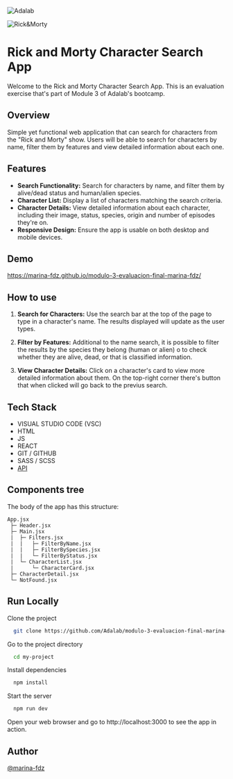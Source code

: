 ![Adalab](https://beta.adalab.es/resources/images/adalab-logo-155x61-bg-white.png)

![Rick&Morty](https://www.indiewire.com/wp-content/uploads/2022/10/Rick-Morty-Season-6-Fire-Eyes.png)


# Rick and Morty Character Search App

Welcome to the Rick and Morty Character Search App. This is an evaluation exercise that's part of Module 3 of Adalab's bootcamp.


## Overview

Simple yet functional web application that can search for characters from the "Rick and Morty" show. Users will be able to search for characters by name, filter them by features and view detailed information about each one.


## Features

- **Search Functionality:** Search for characters by name, and filter them by alive/dead status and human/alien species.
- **Character List:** Display a list of characters matching the search criteria.
- **Character Details:** View detailed information about each character, including their image, status, species, origin and number of episodes they're on.
- **Responsive Design:** Ensure the app is usable on both desktop and mobile devices.


## Demo

https://marina-fdz.github.io/modulo-3-evaluacion-final-marina-fdz/


## How to use

1. **Search for Characters:** Use the search bar at the top of the page to type in a character's name. The results displayed will update as the user types.

2. **Filter by Features:** Additional to the name search, it is possible to filter the results by the species they belong (human or alien) o to check whether they are alive, dead, or that is classified information.

3. **View Character Details:** Click on a character's card to view more detailed information about them. On the top-right corner there's button that when clicked will go back to the previus search.



## Tech Stack

- VISUAL STUDIO CODE (VSC)
- HTML
- JS
- REACT
- GIT / GITHUB
- SASS / SCSS
- [API](https://rickandmortyapi.com/api/character)



## Components tree

The body of the app has this structure:

```
App.jsx
 ├─ Header.jsx 
 ├─ Main.jsx
 |  ├─ Filters.jsx
 |  |   ├─ FilterByName.jsx
 |  |   ├─ FilterBySpecies.jsx
 |  |   └─ FilterByStatus.jsx
 |  └─ CharacterList.jsx
 |      └─ CharacterCard.jsx
 ├─ CharacterDetail.jsx
 └─ NotFound.jsx
```



## Run Locally


Clone the project

```bash
  git clone https://github.com/Adalab/modulo-3-evaluacion-final-marina-fdz
```

Go to the project directory

```bash
  cd my-project
```

Install dependencies

```bash
  npm install
```

Start the server

```bash
  npm run dev
```

Open your web browser and go to http://localhost:3000 to see the app in action.



## Author

[@marina-fdz](https://www.github.com/marina-fdz)
